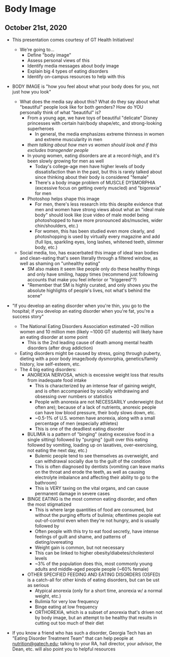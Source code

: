 # Body Image

## October 21st, 2020

-   This presentation comes courtesy of GT Health Initiatives!
    -   We're going to...
        -   Define "body image"
        -   Assess personal views of this
        -   Identify media messages about body image
        -   Explain big 4 types of eating disorders
        -   Identify on-campus resources to help with this

-   BODY IMAGE is "how you feel about what your body does for you, not just how you look"
    -   What does the media say about this? What do they say about what "beautiful" people look like for both genders? How do YOU personally think of what "beautiful" is?
        -   From a young age, we have toys of beautiful "delicate" Disney princesses with certain hair/body shape/etc, and strong-looking superheroes
            -   In general, the media emphasizes extreme thinness in women and extreme muscularity in men
        -   *them talking about how men vs women should look and if this excludes transgender people*
        -   In young women, eating disorders are at a record-high, and it's been slowly growing for men as well
            -   Today's college-age men have higher levels of body dissatisfaction than in the past, but this is rarely talked about since thinking about their body is considered "female"
            -   There's a body image problem of MUSCLE DYSMORPHIA (excessive focus on getting overly muscled) and "bigorexia" for men
        -   Photoshop helps shape this image
            -   For men, there's less research into this despite evidence that men and women have strong views about what an "ideal male body" should look like (cue video of male model being photoshopped to have more pronounced abs/muscles, wider chin/shoulders, etc.)
            -   For women, this has been studied even more clearly, and photoshopping is used by virtually every magazine and add (full lips, sparkling eyes, long lashes, whitened teeth, slimmer body, etc.)
    -   Social media, too, has exacerbated this image of ideal lean bodies and clean-eating that's seen literally through a filtered window, as well as shaming on "unhealthy eating"
        -   SM also makes it seem like people only do these healthy things and only have smiling, happy times (recommend just following accounts that make you feel inferior or "triggered"?)
        -   "Remember that SM is highly curated, and only shows you the absolute highlights of people's lives, not what's behind the scene"

-   "If you develop an eating disorder when you're thin, you go to the hospital; if you develop an eating disorder when you're fat, you're a success story"
    -   The National Eating Disorders Association estimated ~20 million women and 10 million men (likely ~1000 GT students) will likely have an eating disorder at some point
        -   This is the 2nd leading cause of death among mental health disorders (after drug addiction)
    -   Eating disorders might be caused by stress, going through puberty, dieting with a poor body image/body dysmorphia, genetics/family history, low self-esteem, etc.
    -   The 4 big eating disorders:
        -   ANOREXIA NERVOSA, which is excessive weight loss that results from inadequate food intake
            -   This is characterized by an intense fear of gaining weight, and is often accompanied by socially withdrawing and obsessing over numbers or statistics
            -   People with anorexia are not NECESSARILY underweight (but often are); because of a lack of nutrients, anorexic people can have low blood pressure, their body slows down, etc.
            -   ~0.5-1% of U.S. women have anorexia, along with a small percentage of men (especially athletes)
            -   This is one of the deadliest eating disorder
        -   BULIMIA is a pattern of "binging" (eating excessive food in a single sitting) followed by "purging" (guilt over this eating followed by vomiting, loading up on laxatives, over-exercising, not eating the next day, etc.)
            -   Bulemic people tend to see themselves as overweight, and can withdrawal socially due to the guilt of the condition
            -   This is often diagnosed by dentists (vomiting can leave marks on the throat and erode the teeth, as well as causing electrolyte imbalance and affecting their ability to go to the bathroom)
            -   This is VERY taxing on the vital organs, and can cause permanent damage in severe cases
        -   BINGE EATING is the most common eating disorder, and often the most stigmatized
            -   This is where large quantities of food are consumed, but without the purging efforts of bulimia; oftentimes people eat out-of-control even when they're not hungry, and is usually followed by
            -   Often people with this try to eat food secretly, have intense feelings of guilt and shame, and patterns of dieting/overeating
            -   Weight gain is common, but not necessary
            -   This can be linked to higher obesity/diabetes/cholesterol levels
            -   ~3% of the population does this, most commonly young adults and middle-aged people people (~60% female)
        -   OTHER SPECIFIED FEEDING AND EATING DISORDERS (OSFED) is a catch-all for other kinds of eating disorders, but can be ust as serious
            -   Atypical anorexia (only for a short time, anorexia w/ a normal weight, etc.)
            -   Bulimia for very low frequency
            -   Binge eating at low frequency
            -   ORTHOREXIA, which is a subset of anorexia that's driven not by body image, but an attempt to be healthy that results in cutting out too much of their diet

-   If you know a friend who has such a disorder, Georgia Tech has an "Eating Disorder Treatment Team" that can help people at nutrition@gatech.edu; talking to your RA, hall director, your advisor, the Dean, etc. will also point you to helpful resources
